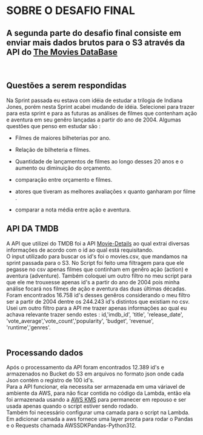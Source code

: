 # SOBRE O DESAFIO FINAL
## A segunda parte do desafio final consiste em enviar mais dados brutos para o S3 através da API do [The Movies DataBase](https://developer.themoviedb.org/docs/getting-started)

<br>

## Questões a serem respondidas
Na Sprint passada eu estava com idéia de estudar a trilogia de Indiana Jones, porém nesta Sprint acabei mudando de idéia.
Selecionei para trazer para esta sprint e para as futuras as análises de filmes que contenham ação e aventura em seu genêro lançadas a partir do ano de 2004. Algumas questões que penso em estudar são :
<br>

- Filmes de maiores bilheterias por ano. <br>

- Relação de bilheteria e filmes. <br>

- Quantidade de lançamentos de filmes ao longo desses 20 anos e o aumento ou diminuição do orçamento. <br>

- comparação entre orçamento e filmes. <br>

- atores que tiveram as melhores avaliações x quanto ganharam por filme . <br>

- comparar a nota média entre ação e aventura. <br>

## API DA TMDB
A API que utilizei do TMDB foi a API [Movie-Details](https://developer.themoviedb.org/reference/movie-details) ao qual extrai diversas informações de acordo com o id ao qual está requisitando. <br> 
O input utilizado para buscar os id's foi o movies.csv, que mandamos na sprint passada para o S3. No Script foi feito uma filtragem para que ele pegasse no csv apenas filmes que continham em genêro ação (action) e aventura (adventure). Também coloquei um outro filtro no meu script para que ele me trouxesse apenas id's a partir do ano de 2004 pois minha análise focará nos filmes de ação e aventura das duas últimas décadas. Foram encontrados 16.758 id's desses genêros considerando o meu filtro ser a partir de 2004 dentre os 244.243 id's distintos que existiam no csv. Usei um outro filtro para a API me trazer apenas informações ao qual eu achava relevante trazer sendo estes : id,'imdb_id', 'title', 'release_date', 'vote_average','vote_count','popularity', 'budget', 'revenue', 'runtime','genres'.
<br>
<br>
## Processando dados
Após o processamento da API foram encontrados 12.389 id's e armazenados no Bucket do S3 em arquivos no formato json onde cada Json contém o registro de 100 id's. <br>
Para a API funcionar, ela necessita ser armazenada em uma váriavel de ambiente da AWS, para não ficar contida no código da Lambda, então ela foi armazenada usando a [AWS KMS](https://aws.amazon.com/pt/kms/) para permanecer em repouso e ser usada apenas quando o script estiver sendo rodado. <br>
Também foi necessário configurar uma camada para o script na Lambda. Em adicionar camada a aws fornece uma layer pronta para rodar o Pandas e o Requests chamada AWSSDKPandas-Python312. 













